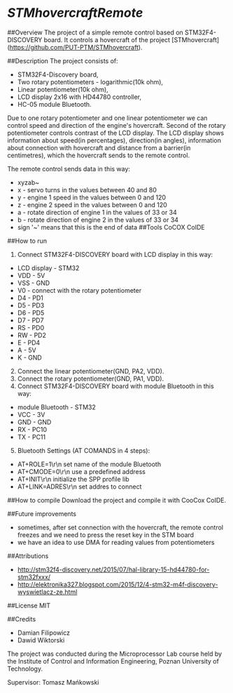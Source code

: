 # *STMhovercraftRemote*

##Overview
The project of a simple remote control based on STM32F4-DISCOVERY board. It controls a hovercraft of the project [STMhovercraft] (https://github.com/PUT-PTM/STMhovercraft).

##Description
The project consists of:
- STM32F4-Discovery board,
- Two rotary potentiometers - logarithmic(10k ohm),
- Linear potentiometer(10k ohm),
- LCD display 2x16 with HD44780 controller,
- HC-05 module Bluetooth.

Due to one rotary potentiometer and one linear potentiometer we can control speed and direction of the engine's hovercraft. Second of the rotary potentiometer controls contrast of the LCD display. The LCD display shows information about speed(in percentages), direction(in angles), information about connection with hovercraft and distance from a barrier(in centimetres), which the hovercraft sends to the remote control.

The remote control sends data in this way:
- xyzab~
- x - servo turns in the values between 40 and 80
- y - engine 1 speed in the values between 0 and 120
- z - engine 2 speed in the values between 0 and 120
- a - rotate direction of engine 1 in the values of 33 or 34
- b - rotate direction of engine 2 in the values of 33 or 34
- sign '~' means that this is the end of data
##Tools
CoCOX CoIDE

##How to run
1. Connect STM32F4-DISCOVERY board with LCD display in this way: 
  *  LCD display - STM32
  *  VDD  -  5V
  *  VSS  -  GND
  *  V0   -  connect with the rotary potentiometer
  *  D4   -  PD1
  *  D5   -  PD3
  *  D6   -  PD5
  *  D7   -  PD7
  *  RS   -  PD0
  *  RW   -  PD2
  *  E    -  PD4
  *  A    -  5V
  *  K    -  GND
 
2. Connect the linear potentiometer(GND, PA2, VDD).
3. Connect the rotary potentiometer(GND, PA1, VDD).
4. Connect STM32F4-DISCOVERY board with module Bluetooth in this way:
  * module Bluetooth - STM32
  * VCC  - 3V
  * GND - GND
  * RX  - PC10
  * TX  - PC11
5. Bluetooth Settings (AT COMANDS in 4 steps):
 - AT+ROLE=1\r\n              set name of the module Bluetooth
 - AT+CMODE=0\r\n             use a predefined address
 - AT+INIT\r\n                initialize the SPP profile lib
 - AT+LINK=ADRES\r\n          set addres to connect

##How to compile
Download the project and compile it with CooCox CoIDE.

##Future improvements
- sometimes, after set connection with the hovercraft, the remote control freezes and we need to press the reset key in the STM board
- we have an idea to use DMA for reading values from potentiometers

##Attributions
* http://stm32f4-discovery.net/2015/07/hal-library-15-hd44780-for-stm32fxxx/
* http://elektronika327.blogspot.com/2015/12/4-stm32-m4f-discovery-wyswietlacz-ze.html

##License
MIT

##Credits
* Damian Filipowicz
* Dawid Wiktorski

The project was conducted during the Microprocessor Lab course held by the Institute of Control and Information Engineering, Poznan University of Technology.

Supervisor: Tomasz Mańkowski
